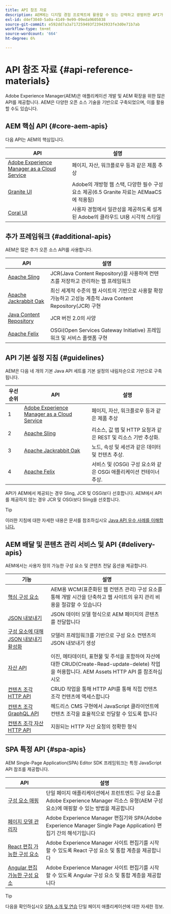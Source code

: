 ```yaml
---
title: API 참조 자료
description: AEM에는 디지털 경험 프로젝트에 활용할 수 있는 강력하고 광범위한 API가 있습니다.
exl-id: d4ef3040-5a0a-4149-9e99-09eda9605038
source-git-commit: e592dd7a3a717259493f23943933fe3d0e71b7ab
workflow-type: tm+mt
source-wordcount: '664'
ht-degree: 6%

---
```


# API 참조 자료 {#api-reference-materials}

Adobe Experience Manager(AEM)은 애플리케이션 개발 및 AEM 확장을 위한 많은 API를 제공합니다. AEM은 다양한 오픈 소스 기술을 기반으로 구축되었으며, 이를 활용할 수도 있습니다.

## AEM 핵심 API {#core-aem-apis}

다음 API는 AEM의 핵심입니다.

| API | 설명 |
|---|---|
| [Adobe Experience Manager as a Cloud Service](https://www.adobe.io/experience-manager/reference-materials/cloud-service/javadoc/index.html) | 페이지, 자산, 워크플로우 등과 같은 제품 추상 |
| [Granite UI](https://helpx.adobe.com/experience-manager/6-5/sites/developing/using/reference-materials/granite-ui/api/jcr_root/libs/granite/ui/index.html#) | Adobe의 개방형 웹 스택, 다양한 필수 구성 요소 제공(6.5 Granite 자료는 AEMaaCS에 적용됨) |
| [Coral UI](https://opensource.adobe.com/coral-spectrum/documentation/) | 사용자 경험에서 일관성을 제공하도록 설계된 Adobe의 클라우드 UI용 시각적 스타일 |

<!---
|Editor core JavaScript API reference|Provides all the base objects and concepts to support authoring of content resources|
--->

## 추가 프레임워크 {#additional-apis}

AEM은 많은 추가 오픈 소스 API를 사용합니다.

| API | 설명 |
|---|---|
| [Apache Sling](https://sling.apache.org/apidocs/sling11/) | JCR(Java Content Repository)을 사용하여 컨텐츠를 저장하고 관리하는 웹 프레임워크 |
| [Apache Jackrabbit Oak](http://jackrabbit.apache.org/oak/docs/oak_api/overview.html) | 최신 세계적 수준의 웹 사이트의 기반으로 사용할 확장 가능하고 고성능 계층적 Java Content Repository(JCR) 구현 |
| [Java Content Repository](https://www.adobe.io/experience-manager/reference-materials/spec/javax.jcr/javadocs/jcr-2.0/index.html) | JCR 버전 2.0의 사양 |
| [Apache Felix](https://felix.apache.org) | OSGi(Open Services Gateway Initiative) 프레임워크 및 서비스 플랫폼 구현 |

## API 기본 설정 지침 {#guidelines}

AEM은 다음 네 개의 기본 Java API 세트를 기본 설정의 내림차순으로 기반으로 구축됩니다.

| 우선 순위 | API | 설명 |
|---|---|---|
| 1 | [Adobe Experience Manager as a Cloud Service](https://www.adobe.io/experience-manager/reference-materials/cloud-service/javadoc/index.html) | 페이지, 자산, 워크플로우 등과 같은 제품 추상 |
| 2 | [Apache Sling](https://sling.apache.org/apidocs/sling11/) | 리소스, 값 맵 및 HTTP 요청과 같은 REST 및 리소스 기반 추상화. |
| 3 | [Apache Jackrabbit Oak](http://jackrabbit.apache.org/oak/docs/oak_api/overview.html) | 노드, 속성 및 세션과 같은 데이터 및 컨텐츠 추상. |
| 4 | [Apache Felix](https://felix.apache.org/) | 서비스 및 (OSGi) 구성 요소와 같은 OSGi 애플리케이션 컨테이너 추상. |

API가 AEM에서 제공되는 경우 Sling, JCR 및 OSGi보다 선호합니다. AEM에서 API를 제공하지 않는 경우 JCR 및 OSGi보다 Sling을 선호합니다.

>[!TIP]
>
>이러한 지침에 대한 자세한 내용은 문서를 참조하십시오 [Java API 우수 사례를 이해합니다.](https://experienceleague.adobe.com/docs/experience-manager-learn/foundation/development/understand-java-api-best-practices.html)

## AEM 배달 및 콘텐츠 관리 서비스 및 API {#delivery-apis}

AEM에서는 사용자 정의 가능한 구성 요소 및 콘텐츠 전달 옵션을 제공합니다.

| 기능 | 설명 |
|---|---|
| [핵심 구성 요소](https://experienceleague.adobe.com/docs/experience-manager-core-components/using/introduction.html?lang=ko-KR) | AEM용 WCM(표준화된 웹 컨텐츠 관리) 구성 요소를 통해 개발 시간을 단축하고 웹 사이트의 유지 관리 비용을 절감할 수 있습니다 |
| [JSON 내보내기](/help/implementing/developing/components/json-exporter.md) | JSON 데이터 모델 형식으로 AEM 페이지의 콘텐츠를 전달합니다 |
| [구성 요소에 대해 JSON 내보내기 활성화](/help/implementing/developing/components/enabling-json-exporter.md) | 모델러 프레임워크를 기반으로 구성 요소 컨텐츠의 JSON 내보내기 생성 |
| [자산 API](/help/assets/mac-api-assets.md) | 이진, 메타데이터, 표현물 및 주석을 포함하여 자산에 대한 CRUD(Create-Read-update-delete) 작업을 허용합니다. AEM Assets HTTP API 를 참조하십시오 |
| [컨텐츠 조각 HTTP API](/help/assets/content-fragments/assets-api-content-fragments.md) | CRUD 작업을 통해 HTTP API를 통해 직접 컨텐츠 조각 컨텐츠에 액세스합니다 |
| [컨텐츠 조각 GraphQL API](/help/headless/graphql-api/content-fragments.md) | 헤드리스 CMS 구현에서 JavaScript 클라이언트에 컨텐츠 조각을 효율적으로 전달할 수 있도록 합니다 |
| [컨텐츠 조각 자산 HTTP API](https://experienceleague.adobe.com/docs/experience-manager-cloud-service/assets/admin/mac-api-assets.html) | 지원되는 HTTP 자산 요청의 정확한 형식 |

## SPA 특정 API {#spa-apis}

AEM Single-Page Application(SPA) Editor SDK 프레임워크는 특정 JavaScript API 참조를 제공합니다.

| API | 설명 |
|---|---|
| [구성 요소 매핑](https://www.npmjs.com/package/@adobe/aem-spa-component-mapping) | 단일 페이지 애플리케이션에서 프런트엔드 구성 요소를 Adobe Experience Manager 리소스 유형(AEM 구성 요소)에 매핑할 수 있는 방법을 제공합니다 |
| [페이지 모델 관리자](https://www.npmjs.com/package/@adobe/aem-spa-page-model-manager) | Adobe Experience Manager 편집기와 SPA(Adobe Experience Manager Single Page Application) 편집기 간의 해석기입니다 |
| [React 편집 가능한 구성 요소](https://www.npmjs.com/package/@adobe/aem-react-editable-components) | Adobe Experience Manager 사이트 편집기를 시작할 수 있도록 React 구성 요소 및 통합 계층을 제공합니다 |
| [Angular 편집 가능한 구성 요소](https://www.npmjs.com/package/@adobe/aem-angular-editable-components) | Adobe Experience Manager 사이트 편집기를 시작할 수 있도록 Angular 구성 요소 및 통합 계층을 제공합니다 |

>[!TIP]
>
>다음을 확인하십시오 [SPA 소개 및 연습](/help/implementing/developing/hybrid/introduction.md) 단일 페이지 애플리케이션에 대한 자세한 정보.
